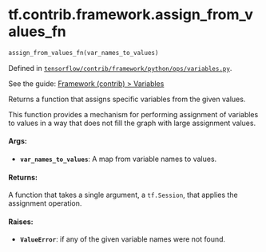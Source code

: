 <div itemscope itemtype="http://developers.google.com/ReferenceObject">
<meta itemprop="name" content="tf.contrib.framework.assign_from_values_fn" />
</div>

# tf.contrib.framework.assign_from_values_fn

``` python
assign_from_values_fn(var_names_to_values)
```



Defined in [`tensorflow/contrib/framework/python/ops/variables.py`](https://www.tensorflow.org/code/tensorflow/contrib/framework/python/ops/variables.py).

See the guide: [Framework (contrib) > Variables](../../../../../api_guides/python/contrib.framework.md#Variables)

Returns a function that assigns specific variables from the given values.

This function provides a mechanism for performing assignment of variables
to values in a way that does not fill the graph with large assignment values.

#### Args:

* <b>`var_names_to_values`</b>: A map from variable names to values.


#### Returns:

A function that takes a single argument, a `tf.Session`, that applies the
assignment operation.


#### Raises:

* <b>`ValueError`</b>: if any of the given variable names were not found.
